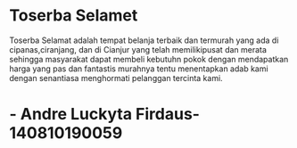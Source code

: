 # Toserba Selamet
 Toserba Selamat adalah tempat belanja terbaik dan termurah yang ada di cipanas,ciranjang, dan di Cianjur yang telah memilikipusat dan merata sehingga masyarakat dapat membeli kebutuhn pokok dengan mendapatkan harga yang pas dan fantastis murahnya
tentu menentapkan adab kami dengan senantiasa menghormati pelanggan tercinta kami.
# - Andre Luckyta Firdaus- 140810190059

